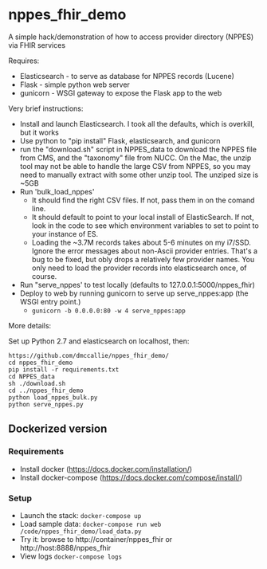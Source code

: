 # nppes_fhir_demo
A simple hack/demonstration of how to access provider directory (NPPES) via FHIR services

Requires:
- Elasticsearch - to serve as database for NPPES records (Lucene)
- Flask - simple python web server
- gunicorn - WSGI gateway to expose the Flask app to the web


Very brief instructions:
- Install and launch Elasticsearch. I took all the defaults, which is overkill, but it works
- Use python to "pip install" Flask, elasticsearch, and gunicorn
- run the "download.sh" script in NPPES_data to download the NPPES file from CMS, and the "taxonomy" file from NUCC. On the Mac, the unzip tool may not be able to handle the large CSV from NPPES, so you may need to manually extract with some other unzip tool. The unziped size is ~5GB
- Run 'bulk_load_nppes'
  - It should find the right CSV files.  If not, pass them in on the comand line.
  - It should default to point to your local install of ElasticSearch. If not, look in the code to see which environment variables to set to point to your instance of ES.
  - Loading the ~3.7M records takes about 5-6 minutes on my i7/SSD. Ignore the error messages about non-Ascii provider entries. That's a bug to be fixed, but obly drops a relatively few provider names. You only need to load the provider records into elasticsearch once, of course.
- Run "serve_nppes' to test locally (defaults to 127.0.0.1:5000/nppes_fhir)
- Deploy to web by running gunicorn to serve up serve_nppes:app (the WSGI entry point.)
  - `gunicorn -b 0.0.0.0:80 -w 4 serve_nppes:app` 


More details:

Set up Python 2.7 and elasticsearch on localhost, then:

```
https://github.com/dmccallie/nppes_fhir_demo/
cd nppes_fhir_demo
pip install -r requirements.txt
cd NPPES_data
sh ./download.sh
cd ../nppes_fhir_demo
python load_nppes_bulk.py
python serve_nppes.py
```

## Dockerized version

### Requirements

 * Install docker (https://docs.docker.com/installation/)
 * Install docker-compose (https://docs.docker.com/compose/install/)

### Setup

 * Launch the stack: `docker-compose up`
 * Load sample data: `docker-compose run web /code/nppes_fhir_demo/load_data.py`
 * Try it: browse to http://container/nppes_fhir or http://host:8888/nppes_fhir
 * View logs `docker-compose logs`
